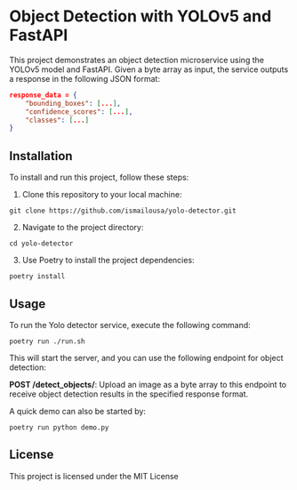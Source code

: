 # Object Detection with YOLOv5 and FastAPI

This project demonstrates an object detection microservice using the YOLOv5 model and FastAPI. Given a byte array as input, the service outputs a response in the following JSON format:

```json
response_data = {
    "bounding_boxes": [...],
    "confidence_scores": [...],
    "classes": [...]
}
```

## Installation

To install and run this project, follow these steps:

1. Clone this repository to your local machine:
```
git clone https://github.com/ismailousa/yolo-detector.git
```

2. Navigate to the project directory:
```
cd yolo-detector
```

3. Use Poetry to install the project dependencies:
```
poetry install 
```

## Usage

To run the Yolo detector service, execute the following command:
```
poetry run ./run.sh
```
This will start the server, and you can use the following endpoint for object detection:

**POST /detect_objects/**: Upload an image as a byte array to this endpoint to receive object detection results in the specified response format.

A quick demo can also be started by:
```
poetry run python demo.py
```

## License

This project is licensed under the MIT License


